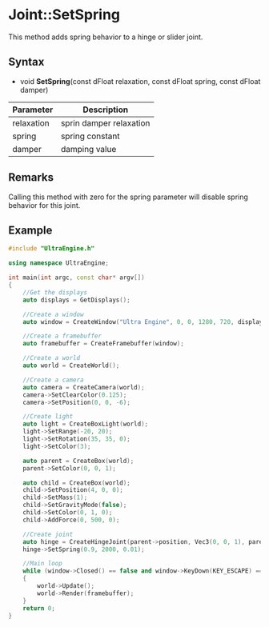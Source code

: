 # Joint::SetSpring

This method adds spring behavior to a hinge or slider joint.

## Syntax

- void **SetSpring**(const dFloat relaxation, const dFloat spring, const dFloat damper)

| Parameter | Description |
|---|---|
| relaxation | sprin damper relaxation |
| spring | spring constant |
| damper | damping value |

## Remarks

Calling this method with zero for the spring parameter will disable spring behavior for this joint.

## Example

```c++
#include "UltraEngine.h"

using namespace UltraEngine;

int main(int argc, const char* argv[])
{
    //Get the displays
    auto displays = GetDisplays();

    //Create a window
    auto window = CreateWindow("Ultra Engine", 0, 0, 1280, 720, displays[0], WINDOW_CENTER | WINDOW_TITLEBAR);

    //Create a framebuffer
    auto framebuffer = CreateFramebuffer(window);

    //Create a world
    auto world = CreateWorld();

    //Create a camera    
    auto camera = CreateCamera(world);
    camera->SetClearColor(0.125);
    camera->SetPosition(0, 0, -6);

    //Create light
    auto light = CreateBoxLight(world);
    light->SetRange(-20, 20);
    light->SetRotation(35, 35, 0);
    light->SetColor(3);

    auto parent = CreateBox(world);
    parent->SetColor(0, 0, 1);

    auto child = CreateBox(world);
    child->SetPosition(4, 0, 0);
    child->SetMass(1);
    child->SetGravityMode(false);
    child->SetColor(0, 1, 0);
    child->AddForce(0, 500, 0);

    //Create joint
    auto hinge = CreateHingeJoint(parent->position, Vec3(0, 0, 1), parent, child);
    hinge->SetSpring(0.9, 2000, 0.01);

    //Main loop
    while (window->Closed() == false and window->KeyDown(KEY_ESCAPE) == false)
    {
        world->Update();
        world->Render(framebuffer);
    }
    return 0;
}
```
